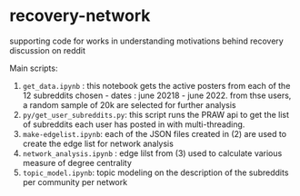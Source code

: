# recovery-network
supporting code for works in understanding motivations behind recovery discussion on reddit


Main scripts:
1. `get_data.ipynb` : this notebook gets the active posters from each of the 12 subreddits chosen - dates : june 20218 - june 2022. from thse users, a random sample of 20k are selected for further analysis
1. `py/get_user_subreddits.py`: this script runs the PRAW api to get the list of subreddits each user has posted in with multi-threading.  
1. `make-edgelist.ipynb`: each of the JSON files created in (2) are used to create the edge list for network analysis
1. `network_analysis.ipynb` : edge lilst from (3) used to calculate various measure of degree centrality
1. `topic_model.ipynb`: topic modeling on the description of the subreddits per community per network
